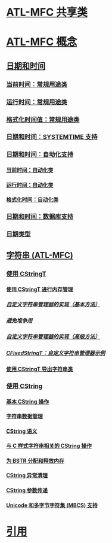 # [ATL-MFC 共享类](atl-mfc-shared-classes.md)
# [ATL-MFC 概念](atl-mfc-concepts.md)
## [日期和时间](date-and-time.md)
### [当前时间：常规用途类](current-time-general-purpose-classes.md)
### [运行时间：常规用途类](elapsed-time-general-purpose-classes.md)
### [格式化时间值：常规用途类](formatting-time-values-general-purpose-classes.md)
### [日期和时间：SYSTEMTIME 支持](date-and-time-systemtime-support.md)
### [日期和时间：自动化支持](date-and-time-automation-support.md)
#### [当前时间：自动化类](current-time-automation-classes.md)
#### [运行时间：自动化类](elapsed-time-automation-classes.md)
#### [格式化时间：自动化类](formatting-time-automation-classes.md)
### [日期和时间：数据库支持](date-and-time-database-support.md)
### [日期类型](date-type.md)
## [字符串 (ATL-MFC)](strings-atl-mfc.md)
### [使用 CStringT](using-cstringt.md)
#### [使用 CStringT 进行内存管理](memory-management-with-cstringt.md)
##### [自定义字符串管理器的实现（基本方法）](implementation-of-a-custom-string-manager-basic-method.md)
##### [避免堆争用](avoidance-of-heap-contention.md)
##### [自定义字符串管理器的实现（高级方法）](implementation-of-a-custom-string-manager-advanced-method.md)
##### [CFixedStringT：自定义字符串管理器示例](cfixedstringt-example-of-a-custom-string-manager.md)
#### [使用 CStringT 导出字符串类](exporting-string-classes-using-cstringt.md)
### [使用 CString](using-cstring.md)
#### [基本 CString 操作](basic-cstring-operations.md)
#### [字符串数据管理](string-data-management.md)
#### [CString 语义](cstring-semantics.md)
#### [与 C 样式字符串相关的 CString 操作](cstring-operations-relating-to-c-style-strings.md)
#### [为 BSTR 分配和释放内存](allocating-and-releasing-memory-for-a-bstr.md)
#### [CString 异常清理](cstring-exception-cleanup.md)
#### [CString 参数传递](cstring-argument-passing.md)
#### [Unicode 和多字节字符集 (MBCS) 支持](unicode-and-multibyte-character-set-mbcs-support.md)
# [引用](reference/toc.md)
